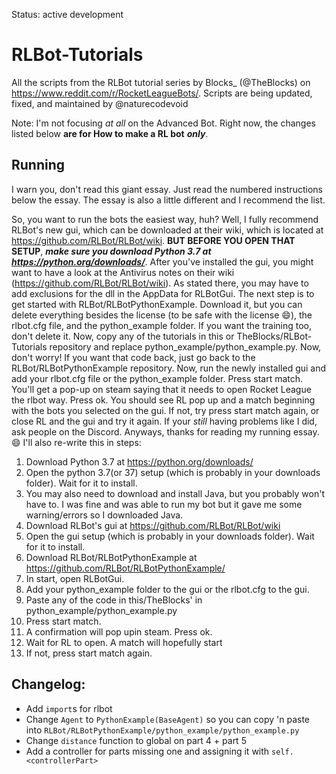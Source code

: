 Status: active development
#
# RLBot-Tutorials
All the scripts from the RLBot tutorial series by Blocks_ (@TheBlocks) on https://www.reddit.com/r/RocketLeagueBots/.
Scripts are being updated, fixed, and maintained by @naturecodevoid

Note: I'm not focusing *at all* on the Advanced Bot. Right now, the changes listed below **are for How to make a RL bot** ***only***. 

## Running

I warn you, don't read this giant essay. Just read the numbered instructions below the essay. The essay is also a little different and I recommend the list.

So, you want to run the bots the easiest way, huh? Well, I fully recommend RLBot's new gui, which can be downloaded at their wiki, which is located at https://github.com/RLBot/RLBot/wiki. **BUT BEFORE YOU OPEN THAT SETUP**, ***make sure you download Python 3.7 at https://python.org/downloads/***. After you've installed the gui, you might want to have a look at the Antivirus notes on their wiki (https://github.com/RLBot/RLBot/wiki). As stated there, you may have to add exclusions for the dll in the AppData for RLBotGui. The next step is to get started with RLBot/RLBotPythonExample. Download it, but you can delete everything besides the license (to be safe with the license :smile:), the rlbot.cfg file, and the python_example folder. If you want the training too, don't delete it. Now, copy any of the tutorials in this or TheBlocks/RLBot-Tutorials repository and replace python_example/python_example.py. Now, don't worry! If you want that code back, just go back to the RLBot/RLBotPythonExample repository. Now, run the newly installed gui and add your rlbot.cfg file or the python_example folder. Press start match. You'll get a pop-up on steam saying that it needs to open Rocket League the rlbot way. Press ok. You should see RL pop up and a match beginning with the bots you selected on the gui. If not, try press start match again, or close RL and the gui and try it again. If your *still* having problems like I did, ask people on the Discord. Anyways, thanks for reading my running essay. :smile: I'll also re-write this in steps:

1. Download Python 3.7 at https://python.org/downloads/
1. Open the python 3.7(or 37) setup (which is probably in your downloads folder). Wait for it to install.
1. You may also need to download and install Java, but you probably won't have to. I was fine and was able to run my bot but it gave me some warning/errors so I downloaded Java.
1. Download RLBot's gui at https://github.com/RLBot/RLBot/wiki 
1. Open the gui setup (which is probably in your downloads folder). Wait for it to install.
1. Download RLBot/RLBotPythonExample at https://github.com/RLBot/RLBotPythonExample/
1. In start, open RLBotGui.
1. Add your python_example folder to the gui or the rlbot.cfg to the gui.
1. Paste any of the code in this/TheBlocks' in python_example/python_example.py
1. Press start match.
1. A confirmation will pop upin steam. Press ok.
1. Wait for RL to open. A match will hopefully start
1. If not, press start match again.

## Changelog:

- Add `import`s for rlbot
- Change `Agent` to `PythonExample(BaseAgent)` so you can copy 'n paste into `RLBot/RLBotPythonExample/python_example/python_example.py`
- Change `distance` function to global on part 4 + part 5
- Add a controller for parts missing one and assigning it with `self.<controllerPart>`
